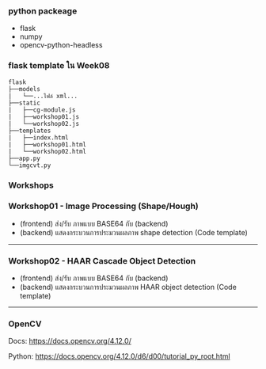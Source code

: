 ### python packeage
- flask
- numpy
- opencv-python-headless

### flask template ใน Week08
```
flask
├──models
|	└──...ไฟล์ xml...
├──static
|	├──cg-module.js
|	├──workshop01.js
|	└──workshop02.js
├──templates
|	├──index.html
|	├──workshop01.html
|	└──workshop02.html
├──app.py
└──imgcvt.py
```
### Workshops
### Workshop01 - Image Processing (Shape/Hough)
- (frontend) ส่ง/รับ ภาพแบบ BASE64 กับ (backend)
- (backend) แสดงกระบวนการประมวนผลภาพ shape detection (Code template)
---
### Workshop02 - HAAR Cascade Object Detection
- (frontend) ส่ง/รับ ภาพแบบ BASE64 กับ (backend)
- (backend) แสดงกระบวนการประมวนผลภาพ HAAR object detection (Code template)
---

### OpenCV
Docs: https://docs.opencv.org/4.12.0/

Python: https://docs.opencv.org/4.12.0/d6/d00/tutorial_py_root.html

